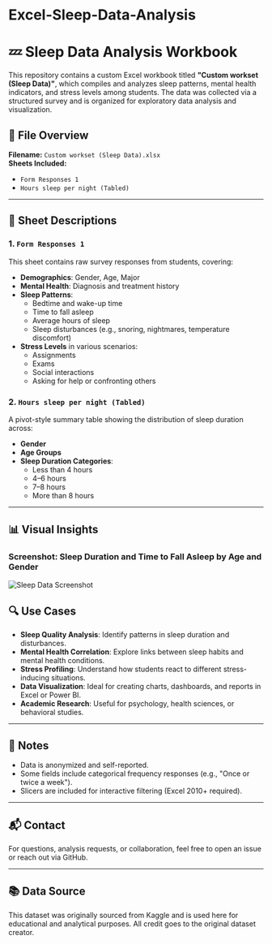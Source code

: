 # Excel-Sleep-Data-Analysis
# 💤 Sleep Data Analysis Workbook

This repository contains a custom Excel workbook titled **"Custom workset (Sleep Data)"**, which compiles and analyzes sleep patterns, mental health indicators, and stress levels among students. The data was collected via a structured survey and is organized for exploratory data analysis and visualization.

## 📁 File Overview

**Filename:** `Custom workset (Sleep Data).xlsx`  
**Sheets Included:**  
- `Form Responses 1`  
- `Hours sleep per night (Tabled)`

---

## 📄 Sheet Descriptions

### 1. `Form Responses 1`
This sheet contains raw survey responses from students, covering:

- **Demographics**: Gender, Age, Major
- **Mental Health**: Diagnosis and treatment history
- **Sleep Patterns**:
  - Bedtime and wake-up time
  - Time to fall asleep
  - Average hours of sleep
  - Sleep disturbances (e.g., snoring, nightmares, temperature discomfort)
- **Stress Levels** in various scenarios:
  - Assignments
  - Exams
  - Social interactions
  - Asking for help or confronting others

### 2. `Hours sleep per night (Tabled)`
A pivot-style summary table showing the distribution of sleep duration across:

- **Gender**
- **Age Groups**
- **Sleep Duration Categories**:
  - Less than 4 hours
  - 4–6 hours
  - 7–8 hours
  - More than 8 hours

---

## 📊 Visual Insights

### Screenshot: Sleep Duration and Time to Fall Asleep by Age and Gender
![Sleep Data Screenshot](https://github.com/username/repo/blob/main/Image_1.png?raw=true)

## 🔍 Use Cases

- **Sleep Quality Analysis**: Identify patterns in sleep duration and disturbances.
- **Mental Health Correlation**: Explore links between sleep habits and mental health conditions.
- **Stress Profiling**: Understand how students react to different stress-inducing situations.
- **Data Visualization**: Ideal for creating charts, dashboards, and reports in Excel or Power BI.
- **Academic Research**: Useful for psychology, health sciences, or behavioral studies.

---

## 📌 Notes

- Data is anonymized and self-reported.
- Some fields include categorical frequency responses (e.g., "Once or twice a week").
- Slicers are included for interactive filtering (Excel 2010+ required).

---

## 📬 Contact

For questions, analysis requests, or collaboration, feel free to open an issue or reach out via GitHub.

---

## 📚 Data Source

This dataset was originally sourced from Kaggle and is used here for educational and analytical purposes. All credit goes to the original dataset creator.
